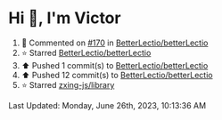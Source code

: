 <h1>Hi 👋, I'm Victor </h1>

<!--RECENT_ACTIVITY:start-->
1. 💬 Commented on [#170](https://github.com/BetterLectio/betterLectio/pull/170#issuecomment-1606267493) in [BetterLectio/betterLectio](https://github.com/BetterLectio/betterLectio)<br>
2. ⭐ Starred [BetterLectio/betterLectio](https://github.com/BetterLectio/betterLectio)<br>
3. ⬆️ Pushed 1 commit(s) to [BetterLectio/betterLectio](https://github.com/BetterLectio/betterLectio)<br>
4. ⬆️ Pushed 12 commit(s) to [BetterLectio/betterLectio](https://github.com/BetterLectio/betterLectio)<br>
5. ⭐ Starred [zxing-js/library](https://github.com/zxing-js/library)<br>
<!--RECENT_ACTIVITY:end-->

<!--RECENT_ACTIVITY:last_update-->
Last Updated: Monday, June 26th, 2023, 10:13:36 AM
<!--RECENT_ACTIVITY:last_update_end-->
